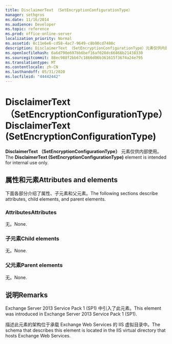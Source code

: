 ```yaml
---
title: DisclaimerText （SetEncryptionConfigurationType）
manager: sethgros
ms.date: 11/16/2014
ms.audience: Developer
ms.topic: reference
ms.prod: office-online-server
localization_priority: Normal
ms.assetid: 8c11e6e6-cd58-4ac7-9649-c8b90cd7480c
description: DisclaimerText （SetEncryptionConfigurationType）元素仅供内部使用。
ms.openlocfilehash: 6a6d790e697bb6bef16af028dc66866b21438330
ms.sourcegitcommit: 88ec988f2bb67c1866d06b361615f3674a24e795
ms.translationtype: MT
ms.contentlocale: zh-CN
ms.lasthandoff: 05/31/2020
ms.locfileid: "44442442"
---
```

# <a name="disclaimertext-setencryptionconfigurationtype"></a><span data-ttu-id="8e9ce-103">DisclaimerText （SetEncryptionConfigurationType）</span><span class="sxs-lookup"><span data-stu-id="8e9ce-103">DisclaimerText (SetEncryptionConfigurationType)</span></span>

<span data-ttu-id="8e9ce-104">**DisclaimerText （SetEncryptionConfigurationType）** 元素仅供内部使用。</span><span class="sxs-lookup"><span data-stu-id="8e9ce-104">The **DisclaimerText (SetEncryptionConfigurationType)** element is intended for internal use only.</span></span> 

## <a name="attributes-and-elements"></a><span data-ttu-id="8e9ce-105">属性和元素</span><span class="sxs-lookup"><span data-stu-id="8e9ce-105">Attributes and elements</span></span>

<span data-ttu-id="8e9ce-106">下面各部分介绍了属性、子元素和父元素。</span><span class="sxs-lookup"><span data-stu-id="8e9ce-106">The following sections describe attributes, child elements, and parent elements.</span></span>
  
### <a name="attributes"></a><span data-ttu-id="8e9ce-107">Attributes</span><span class="sxs-lookup"><span data-stu-id="8e9ce-107">Attributes</span></span>

<span data-ttu-id="8e9ce-108">无。</span><span class="sxs-lookup"><span data-stu-id="8e9ce-108">None.</span></span>
  
### <a name="child-elements"></a><span data-ttu-id="8e9ce-109">子元素</span><span class="sxs-lookup"><span data-stu-id="8e9ce-109">Child elements</span></span>

<span data-ttu-id="8e9ce-110">无。</span><span class="sxs-lookup"><span data-stu-id="8e9ce-110">None.</span></span>
  
### <a name="parent-elements"></a><span data-ttu-id="8e9ce-111">父元素</span><span class="sxs-lookup"><span data-stu-id="8e9ce-111">Parent elements</span></span>

<span data-ttu-id="8e9ce-112">无。</span><span class="sxs-lookup"><span data-stu-id="8e9ce-112">None.</span></span>
  
## <a name="remarks"></a><span data-ttu-id="8e9ce-113">说明</span><span class="sxs-lookup"><span data-stu-id="8e9ce-113">Remarks</span></span>

<span data-ttu-id="8e9ce-114">Exchange Server 2013 Service Pack 1 (SP1) 中引入了此元素。</span><span class="sxs-lookup"><span data-stu-id="8e9ce-114">This element was introduced in Exchange Server 2013 Service Pack 1 (SP1).</span></span>
  
<span data-ttu-id="8e9ce-115">描述此元素的架构位于承载 Exchange Web Services 的 IIS 虚拟目录中。</span><span class="sxs-lookup"><span data-stu-id="8e9ce-115">The schema that describes this element is located in the IIS virtual directory that hosts Exchange Web Services.</span></span>
  

